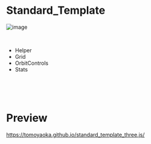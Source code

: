 # Standard_Template
![image](https://github.com/TomoyaOka/standard_template_three.js/assets/73698770/398ceae7-62b9-4e2f-9343-194032a12f9a)

<br/>

- Helper
- Grid
- OrbitControls
- Stats

<br/>
<br/>
<br/>


# Preview
https://tomoyaoka.github.io/standard_template_three.js/